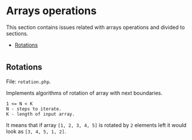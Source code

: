 # Arrays operations #

This section contains issues related with arrays operations and divided to
sections.

- [Rotations](https://github.com/DamirGadiev/challenges/tree/master/arrays#rotations)

#

## Rotations ##
File: `rotation.php`.

Implements algorithms of rotation of array with next boundaries.
```
1 <= N < K
N - steps to iterate.
K - length of input array.
```
It means that if array `[1, 2, 3, 4, 5]` is rotated by `2` elements left it would
look as `[3, 4, 5, 1, 2]`.
